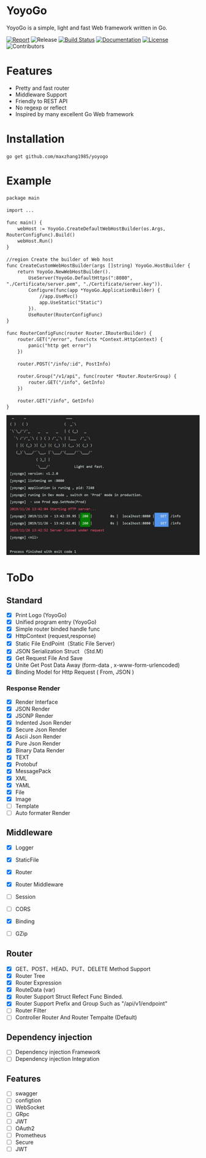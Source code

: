 # YoyoGo
YoyoGo is a simple, light and fast Web framework written in Go. 

[![Report](https://goreportcard.com/badge/github.com/maxzhang1985/yoyogo)](https://goreportcard.com/report/github.com/maxzhang1985/yoyogo)
![Release](https://img.shields.io/github/v/tag/maxzhang1985/yoyogo.svg?color=24B898&label=release&logo=github&sort=semver)
[![Build Status](https://img.shields.io/travis/maxzhang1985/yoyogo.svg)](https://travis-ci.org/maxzhang1985/yoyogo)
[![Documentation](https://img.shields.io/badge/godoc-reference-blue.svg?color=24B898&logo=go&logoColor=ffffff)](https://godoc.org/github.com/maxzhang1985/yoyogo)
[![License](https://img.shields.io/badge/License-MIT-green.svg)](https://opensource.org/licenses/MIT)
![Contributors](https://img.shields.io/github/contributors/maxzhang1985/yoyogo.svg)



# Features
- Pretty and fast router 
- Middleware Support
- Friendly to REST API
- No regexp or reflect
- Inspired by many excellent Go Web framework

# Installation

`go get github.com/maxzhang1985/yoyogo`


# Example
```golang
package main

import ...

func main() {
	webHost := YoyoGo.CreateDefaultWebHostBuilder(os.Args, RouterConfigFunc).Build()
	webHost.Run()
}

//region Create the builder of Web host
func CreateCustomWebHostBuilder(args []string) YoyoGo.HostBuilder {
	return YoyoGo.NewWebHostBuilder().
		UseServer(YoyoGo.DefaultHttps(":8080", "./Certificate/server.pem", "./Certificate/server.key")).
		Configure(func(app *YoyoGo.ApplicationBuilder) {
			//app.UseMvc()
			app.UseStatic("Static")
		}).
		UseRouter(RouterConfigFunc)
}

func RouterConfigFunc(router Router.IRouterBuilder) {
	router.GET("/error", func(ctx *Context.HttpContext) {
		panic("http get error")
	})

	router.POST("/info/:id", PostInfo)

	router.Group("/v1/api", func(router *Router.RouterGroup) {
		router.GET("/info", GetInfo)
	})

	router.GET("/info", GetInfo)
}
```
![](./yoyorun.jpg)


# ToDo
## Standard
* [X] Print Logo (YoyoGo)
* [X] Unified program entry (YoyoGo)
* [X] Simple router binded handle func
* [X] HttpContext (request,response)
* [X] Static File EndPoint（Static File Server）
* [X] JSON Serialization Struct （Std.M）
* [X] Get Request File And Save
* [X] Unite Get Post Data Away (form-data , x-www-form-urlencoded)
* [X] Binding Model for Http Request ( From, JSON ) 
### Response Render
* [X] Render Interface
* [X] JSON Render
* [X] JSONP Render
* [X] Indented Json Render
* [X] Secure Json Render
* [X] Ascii Json Render
* [X] Pure Json Render
* [X] Binary Data Render
* [X] TEXT
* [X] Protobuf
* [X] MessagePack
* [X] XML
* [X] YAML
* [X] File
* [X] Image
* [ ] Template
* [ ] Auto formater Render

## Middleware
* [X] Logger
* [X] StaticFile
* [X] Router
* [X] Router Middleware
* [ ] Session
* [ ] CORS
* [X] Binding
* [ ] GZip	


## Router
* [x] GET、POST、HEAD、PUT、DELETE Method Support
* [x] Router Tree
* [x] Router Expression
* [x] RouteData (var)
* [x] Router Support Struct Refect Func Binded.
* [x] Router Support Prefix and Group Such as "/api/v1/endpoint"
* [ ] Router Filter
* [ ] Controller Router And Router Tempalte (Default)

## Dependency injection
* [ ] Dependency injection Framework
* [ ] Dependency injection Integration

## Features
* [ ] swagger
* [ ] configtion
* [ ] WebSocket
* [ ] GRpc
* [ ] JWT 
* [ ] OAuth2	 
* [ ] Prometheus 
* [ ] Secure
* [ ] JWT 
